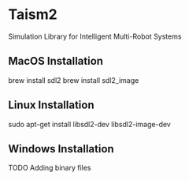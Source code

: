 # Taism2
Simulation Library for Intelligent Multi-Robot Systems


## MacOS Installation
brew install sdl2
brew install sdl2_image

## Linux Installation
sudo apt-get install libsdl2-dev libsdl2-image-dev

## Windows Installation

TODO Adding binary files
